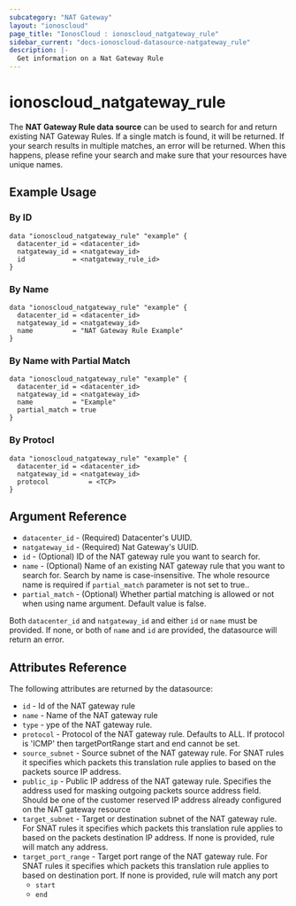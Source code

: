 ```yaml
---
subcategory: "NAT Gateway"
layout: "ionoscloud"
page_title: "IonosCloud : ionoscloud_natgateway_rule"
sidebar_current: "docs-ionoscloud-datasource-natgateway_rule"
description: |-
  Get information on a Nat Gateway Rule
---
```


# ionoscloud_natgateway_rule

The **NAT Gateway Rule data source** can be used to search for and return existing NAT Gateway Rules.
If a single match is found, it will be returned. If your search results in multiple matches, an error will be returned.
When this happens, please refine your search and make sure that your resources have unique names.

## Example Usage

### By ID
```hcl
data "ionoscloud_natgateway_rule" "example" {
  datacenter_id = <datacenter_id>
  natgateway_id = <natgateway_id>
  id			= <natgateway_rule_id>
}
```

### By Name
```hcl
data "ionoscloud_natgateway_rule" "example" {
  datacenter_id = <datacenter_id>
  natgateway_id = <natgateway_id>
  name			= "NAT Gateway Rule Example"
}
```

### By Name with Partial Match
```hcl
data "ionoscloud_natgateway_rule" "example" {
  datacenter_id = <datacenter_id>
  natgateway_id = <natgateway_id>
  name			= "Example"
  partial_match = true
}
```

### By Protocl
```hcl
data "ionoscloud_natgateway_rule" "example" {
  datacenter_id = <datacenter_id>
  natgateway_id = <natgateway_id>
  protocol			= <TCP>
}
```

## Argument Reference

* `datacenter_id` - (Required) Datacenter's UUID.
* `natgateway_id` - (Required) Nat Gateway's UUID.
* `id` - (Optional) ID of the NAT gateway rule you want to search for.
* `name` - (Optional) Name of an existing NAT gateway rule that you want to search for. Search by name is case-insensitive. The whole resource name is required if `partial_match` parameter is not set to true..
* `partial_match` - (Optional) Whether partial matching is allowed or not when using name argument. Default value is false.

Both `datacenter_id` and `natgateway_id` and either `id` or `name` must be provided. If none, or both of `name` and `id` are provided, the datasource will return an error.

## Attributes Reference

The following attributes are returned by the datasource:

* `id` - Id of the NAT gateway rule
* `name` - Name of the NAT gateway rule
* `type` - ype of the NAT gateway rule.
* `protocol` - Protocol of the NAT gateway rule. Defaults to ALL. If protocol is 'ICMP' then targetPortRange start and end cannot be set.
* `source_subnet` - Source subnet of the NAT gateway rule. For SNAT rules it specifies which packets this translation rule applies to based on the packets source IP address.
* `public_ip` - Public IP address of the NAT gateway rule. Specifies the address used for masking outgoing packets source address field. Should be one of the customer reserved IP address already configured on the NAT gateway resource
* `target_subnet` - Target or destination subnet of the NAT gateway rule. For SNAT rules it specifies which packets this translation rule applies to based on the packets destination IP address. If none is provided, rule will match any address.
* `target_port_range` - Target port range of the NAT gateway rule. For SNAT rules it specifies which packets this translation rule applies to based on destination port. If none is provided, rule will match any port
    * `start`
    * `end`
    